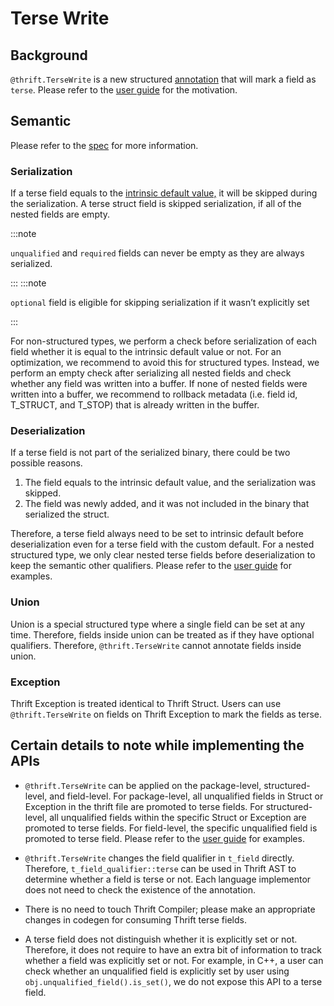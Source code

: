 # Terse Write

## Background

`@thrift.TerseWrite` is a new structured [annotation](../spec/idl/standard-thrift-annotation-library#thrifttersewrite) that will mark a field as `terse`.  Please refer to the [user guide](../features/terse-write) for the motivation.

## Semantic

Please refer to the [spec](../spec/idl/field-qualifiers#fields-annotated-with-thrifttersewrite) for more information.

### Serialization

If a terse field equals to the [intrinsic default value,](../spec/idl/#intrinsic-default-values) it will be skipped during the serialization.  A terse struct field is skipped serialization, if all of the nested fields are empty.


:::note

`unqualified` and `required` fields can never be empty as they are always serialized.

:::
:::note

`optional` field is eligible for skipping serialization if it wasn’t explicitly set

:::

For non-structured types, we perform a check before serialization of each field whether it is equal to the intrinsic default value or not. For an optimization, we recommend to avoid this for structured types. Instead, we perform an empty check after serializing all nested fields and check whether any field was written into a buffer. If none of nested fields were written into a buffer, we recommend to rollback metadata (i.e.  field id, T_STRUCT, and T_STOP) that is already written in the buffer.

### Deserialization

If a terse field is not part of the serialized binary, there could be two possible reasons.

1. The field equals to the intrinsic default value, and the serialization was skipped.
2. The field was newly added, and it was not included in the binary that serialized the struct.

Therefore, a terse field always need to be set to intrinsic default before deserialization even for a terse field with the custom default. For a nested structured type, we only clear nested terse fields before deserialization to keep the semantic other qualifiers. Please refer to the [user guide](../features/terse-write/#custom-default) for examples.



### Union

Union is a special structured type where a single field can be set at any time. Therefore, fields inside union can be treated as if they have optional qualifiers. Therefore, `@thrift.TerseWrite` cannot annotate fields inside union.

### Exception

Thrift Exception is treated identical to Thrift Struct. Users can use `@thrift.TerseWrite` on fields on Thrift Exception to mark the fields as terse.

## Certain details to note while implementing the APIs

* `@thrift.TerseWrite` can be applied on the package-level, structured-level, and field-level. For package-level, all unqualified fields in Struct or Exception in the thrift file are promoted to terse fields. For structured-level, all unqualified fields within the specific Struct or Exception are promoted to terse fields. For field-level, the specific unqualified field is promoted to terse field. Please refer to the [user guide](../features/terse-write) for examples.

* `@thrift.TerseWrite` changes the field qualifier in `t_field` directly. Therefore, `t_field_qualifier::terse` can be used in Thrift AST to determine whether a field is terse or not. Each language implementor does not need to check the existence of the annotation.
* There is no need to touch Thrift Compiler; please make an appropriate changes in codegen for consuming Thrift terse fields.
* A terse field does not distinguish whether it is explicitly set or not. Therefore, it does not require to have an extra bit of information to track whether a field was explicitly set or not. For example, in C++, a user can check whether an unqualified field is explicitly set by user using `obj.unqualified_field().is_set()`, we do not expose this API to a terse field.
